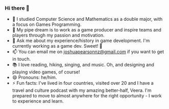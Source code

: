 ### Hi there 👋

- 🔭 I studied Computer Science and Mathematics as a double major, with a focus on Games Programming.
- 👯 My pipe dream is to work as a game producer and inspire teams and players through my passion and motivation.
- 💬 Ask me about my experience/history in game development. I'm currently working as a game dev. Sweet! 🍪
- 📫 You can email me on joshuapearsonnz@gmail.com if you want to get in touch.
- 📚 I love reading, hiking, singing, and music. Oh, and designing and playing video games, of course!
- 😄 Pronouns: he/him.
- ⚡ Fun facts: I've lived in four countries, visited over 20 and I have a travel and culture podcast with my amazing better-half, Veera. I'm prepared to move to almost anywhere for the right opportunity - I work to experience and learn.

